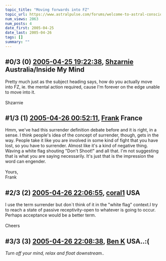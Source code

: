 ```yaml
---
topic_title: "Moving forwards into FZ"
topic_url: https://www.astralpulse.com/forums/welcome-to-astral-consciousness!/moving-forwards-into-fz
num_views: 2063
num_posts: 4
date_first: 2005-04-25
date_last: 2005-04-26
tags: []
summary: ""
---
```


## \#0/3 (0) [2005-04-25 19:22:38](https://www.astralpulse.com/forums/index.php?msg=161805), [Shzarnie](https://www.astralpulse.com/forums/profile/?u=8849) Australia/Inside My Mind ##
<section>
Pretty much just as the subject heading says, how do you actually move into FZ, ie. the mental action required, cause I'm forever on the edge unable to move into it.
<br>
<br>
Shzarnie
</section>

## \#1/3 (1) [2005-04-26 00:52:11](https://www.astralpulse.com/forums/index.php?msg=161834), [Frank](https://www.astralpulse.com/forums/profile/?u=359) France ##
<section>
Hmm, we've had this surrender definition debate before and it is right, in a sense. I think people's idea of the concept of surrender, though, gets in the way. People take it like you are involved in some kind of fight that you have lost, so you have to surrender. Almost like it's a kind of negative thing. Waving a white flag shouting "Don't Shoot!" and all that. I'm not suggesting that is what you are saying necessarily. It's just that is the impression the word can engender.
<br>
<br>
Yours,
<br>
Frank
</section>

## \#2/3 (2) [2005-04-26 22:06:55](https://www.astralpulse.com/forums/index.php?msg=161958), [coral1](https://www.astralpulse.com/forums/profile/?u=1203) USA ##
<section>
I use the term surrender but don`t think of it in the "white flag" context.I try to reach a state of passive receptivity-open to whatever is going to occur. Perhaps acceptance would be a better term.
<br>
<br>
Cheers
</section>

## \#3/3 (3) [2005-04-26 22:08:38](https://www.astralpulse.com/forums/index.php?msg=161959), [Ben K](https://www.astralpulse.com/forums/profile/?u=8796) USA..:( ##
<section>
<i>
 Turn off your mind, relax and float downstream..
</i>
</section>